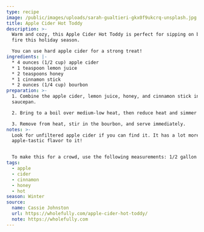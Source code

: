 ```yaml
---
type: recipe
image: /public/images/uploads/sarah-gualtieri-gkx0f9ukcrq-unsplash.jpg
title: Apple Cider Hot Toddy
description: >-
  Warm and cozy, this Apple Cider Hot Toddy is perfect for sipping on by the
  fire this holiday season.

  You can use hard apple cider for a strong treat!
ingredients: |-
  * 4 ounces (1/2 cup) apple cider
  * 1 teaspoon lemon juice
  * 2 teaspoons honey
  * 1 cinnamon stick
  * 2 ounces (1/4 cup) bourbon
preparation: >-
  1. Combine the apple cider, lemon juice, honey, and cinnamon stick in a small
  saucepan.

  2. Bring to a boil over medium-low heat, then reduce heat and simmer for about five minutes. 

  3. Remove from heat, stir in the bourbon, and serve immediately.
notes: >-
  Look for unfiltered apple cider if you can find it. It has a lot more
  apple-tastic flavor to it!


  To make this for a crowd, use the following measurements: 1/2 gallon of apple cider, 1/4 cup lemon juice, 2/3 cup honey, 4 cinnamon sticks, 1 fifth bottle of bourbon. Makes 16 drinks. Keep simmering on the stove with a ladle and mugs nearby, or pour all into a slow cooker, and let cook on high for two hours before serving.
tags:
  - apple
  - cider
  - cinnamon
  - honey
  - hot
season: Winter
source:
  name: Cassie Johnston
  url: https://wholefully.com/apple-cider-hot-toddy/
  note: https://wholefully.com
---
```

